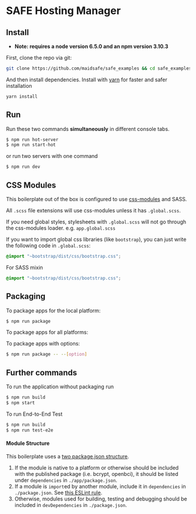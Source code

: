# SAFE Hosting Manager

## Install

* **Note: requires a node version 6.5.0 and an npm version 3.10.3**

First, clone the repo via git:

```bash
git clone https://github.com/maidsafe/safe_examples && cd safe_examples/web_hosting_manager
```

And then install dependencies.
Install with [yarn](https://github.com/yarnpkg/yarn) for faster and safer installation

```bash
yarn install
```

## Run

Run these two commands __simultaneously__ in different console tabs.

```bash
$ npm run hot-server
$ npm run start-hot
```

or run two servers with one command

```bash
$ npm run dev
```

## CSS Modules

This boilerplate out of the box is configured to use [css-modules](https://github.com/css-modules/css-modules) and SASS.

All `.scss` file extensions will use css-modules unless it has `.global.scss`.

If you need global styles, stylesheets with `.global.scss` will not go through the
css-modules loader. e.g. `app.global.scss`

If you want to import global css libraries (like `bootstrap`), you can just write the following code in `.global.scss`:

```css
@import "~bootstrap/dist/css/bootstrap.css";
```

For SASS mixin
```css
@import "~bootstrap/dist/css/bootstrap.css";
```


## Packaging

To package apps for the local platform:

```bash
$ npm run package
```

To package apps for all platforms:

To package apps with options:

```bash
$ npm run package -- --[option]
```

## Further commands

To run the application without packaging run

```bash
$ npm run build
$ npm start
```

To run End-to-End Test

```bash
$ npm run build
$ npm run test-e2e
```

#### Module Structure

This boilerplate uses a [two package.json structure](https://github.com/electron-userland/electron-builder#two-packagejson-structure).

1. If the module is native to a platform or otherwise should be included with the published package (i.e. bcrypt, openbci), it should be listed under `dependencies` in `./app/package.json`.
2. If a module is `import`ed by another module, include it in `dependencies` in `./package.json`.   See [this ESLint rule](https://github.com/benmosher/eslint-plugin-import/blob/master/docs/rules/no-extraneous-dependencies.md).
3. Otherwise, modules used for building, testing and debugging should be included in `devDependencies` in `./package.json`.

